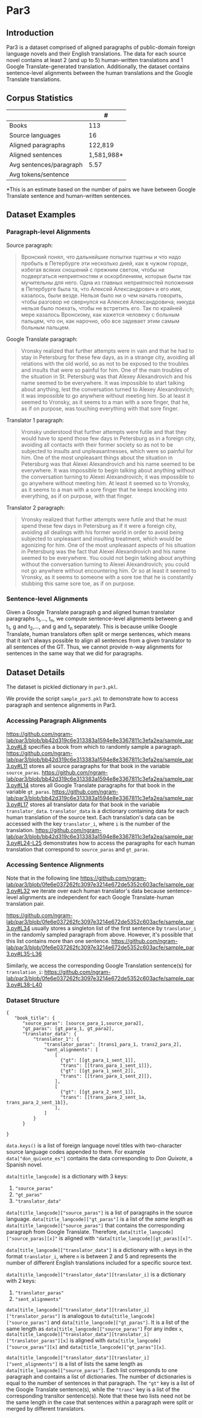 # Par3

## Introduction
Par3 is a dataset comprised of aligned paragraphs of public-domain foreign language novels and their English translations. The data for each source novel contains at least 2 (and up to 5) human-written translations and 1 Google Translate-generated translation. Additionally, the dataset contains sentence-level alignments between the human translations and the Google Translate translations.

## Corpus Statistics
|    | # |
| ------------- | ------------- |
| Books  | 113  |
| Source languages | 16 |
| Aligned paragraphs| 122,819 |
| Aligned sentences| 1,581,988* |
| Avg sentences/paragraph | 5.57 |
| Avg tokens/sentence |  |

*This is an estimate based on the number of pairs we have between Google Translate sentence and human-written sentences.

## Dataset Examples

### Paragraph-level Alignments
Source paragraph:  
>Вронский понял, что дальнейшие попытки тщетны и что надо пробыть в Петербурге эти несколько дней, как в чужом городе, избегая всяких сношений с прежним светом, чтобы не подвергаться неприятностям и оскорблениям, которые были так мучительны для него. Одна из главных неприятностей положения в Петербурге была та, что Алексей Александрович и его имя, казалось, были везде. Нельзя было ни о чем начать говорить, чтобы разговор не свернулся на Алексея Александровича; никуда нельзя было поехать, чтобы не встретить его. Так по крайней мере казалось Вронскому, как кажется человеку с больным пальцем, что он, как нарочно, обо все задевает этим самым больным пальцем.

Google Translate paragraph:
>Vronsky realized that further attempts were in vain and that he had to stay in Petersburg for these few days, as in a strange city, avoiding all relations with the old world, so as not to be exposed to the troubles and insults that were so painful for him. One of the main troubles of the situation in St. Petersburg was that Alexey Alexandrovich and his name seemed to be everywhere. It was impossible to start talking about anything, lest the conversation turned to Alexey Alexandrovich; it was impossible to go anywhere without meeting him. So at least it seemed to Vronsky, as it seems to a man with a sore finger, that he, as if on purpose, was touching everything with that sore finger.

Translator 1 paragraph:  
>Vronsky understood that further attempts were futile and that they would have to spend those few days in Petersburg as in a foreign city, avoiding all contacts with their former society so as not to be subjected to insults and unpleasantnesses, which were so painful for him. One of the most unpleasant things about the situation in Petersburg was that Alexei Alexandrovich and his name seemed to be everywhere. It was impossible to begin talking about anything without the conversation turning to Alexei Alexandrovich; it was impossible to go anywhere without meeting him. At least it seemed so to Vronsky, as it seems to a man with a sore finger that he keeps knocking into everything, as if on purpose, with that finger.

Translator 2 paragraph:  
>Vronsky realized that further attempts were futile and that he must spend these few days in Petersburg as if it were a foreign city, avoiding all dealings with his former world in order to avoid being subjected to unpleasant and insulting treatment, which would be agonizing for him. One of the most unpleasant aspects of his situation in Petersburg was the fact that Alexei Alexandrovich and his name seemed to be everywhere. You could not begin talking about anything without the conversation turning to Alexei Alexandrovich; you could not go anywhere without encountering him. Or so at least it seemed to Vronsky, as it seems to someone with a sore toe that he is constantly stubbing this same sore toe, as if on purpose.

### Sentence-level Alignments
Given a Google Translate paragraph g and aligned human translator paragraphs t<sub>1</sub>,..., t<sub>n</sub>, we compute sentence-level alignments between g and t<sub>1</sub>, g and t<sub>2</sub>,..., and g and t<sub>n</sub> separately. This is because unlike Google Translate, human translators often split or merge sentences, which means that it isn't always possible to align all sentences from a given translator to all sentences of the GT. Thus, we cannot provide n-way alignments for sentences in the same way that we did for paragraphs.

## Dataset Details
The dataset is pickled dictionary in `par3.pkl`.

We provide the script `sample_par3.pkl` to demonstrate how to access paragraph and sentence alignments in Par3.

### Accessing Paragraph Alignments
https://github.com/ngram-lab/par3/blob/bb42d319c6e313383a1594e8e3367811c3efa2ea/sample_par3.py#L8 specifies a book from which to randomly sample a paragraph.
https://github.com/ngram-lab/par3/blob/bb42d319c6e313383a1594e8e3367811c3efa2ea/sample_par3.py#L11 stores all source paragraphs for that book in the variable `source_paras`.
https://github.com/ngram-lab/par3/blob/bb42d319c6e313383a1594e8e3367811c3efa2ea/sample_par3.py#L14 stores all Google Translate paragraphs for that book in the variable `gt_paras`.
https://github.com/ngram-lab/par3/blob/bb42d319c6e313383a1594e8e3367811c3efa2ea/sample_par3.py#L17 stores all translator data for that book in the variable `translator_data`.
`translator_data` is a dictionary containing data for each human translation of the source text. Each translation's data can be accessed with the key `translator_i`, where `i` is the number of the translation.
https://github.com/ngram-lab/par3/blob/bb42d319c6e313383a1594e8e3367811c3efa2ea/sample_par3.py#L24-L25 demonstrates how to access the paragraphs for each human translation that correspond to `source_paras` and `gt_paras`.

### Accessing Sentence Alignments
Note that in the following line
https://github.com/ngram-lab/par3/blob/0fe6e037262fc3097e3214e672de5352c603acfe/sample_par3.py#L32
we iterate over each human translator's data because sentence-level alignments are independent for each Google Translate-human translation pair.

https://github.com/ngram-lab/par3/blob/0fe6e037262fc3097e3214e672de5352c603acfe/sample_par3.py#L34 usually stores a singleton list of the first sentence by `translator_i` in the randomly sampled paragraph from above. However, it's possible that this list contains more than one sentence.
https://github.com/ngram-lab/par3/blob/0fe6e037262fc3097e3214e672de5352c603acfe/sample_par3.py#L35-L36

Similarly, we access the corresponding Google Translation sentence(s) for `translation_i`:
https://github.com/ngram-lab/par3/blob/0fe6e037262fc3097e3214e672de5352c603acfe/sample_par3.py#L38-L40

### Dataset Structure  
```
{
   "book_title": {
      "source_paras": [source_para_1,source_para2],
      "gt_paras": [gt_para_1, gt_para2],
      "translator_data": {
          "translator_1": {
              "translator_paras": [trans1_para_1, trans2_para_2],
              "sent_alignments": [
                  [
                    {"gt": [[gt_para_1_sent_1]],
                    "trans": [[trans_para_1_sent_1]]},
                    {"gt": [[gt_para_1_sent_2]],
                    "trans": [[trans_para_1_sent_2]]},
                  ],
                  [
                    {"gt": [[gt_para_2_sent_1]],
                    "trans": [[trans_para_2_sent_1a, trans_para_2_sent_1b]},
                  ],
              ]
          }
      }

}
```

`data.keys()` is a list of foreign language novel titles with two-character source language codes appended to them. For example `data["don_quixote_es"]` contains the data corresponding to *Don Quixote*, a Spanish novel.

`data[title_langcode]` is a dictionary with 3 keys:
1. `"source_paras"`
2. `"gt_paras"`
3. `"translator_data"`

`data[title_langcode]["source_paras"]` is a list of paragraphs in the source language. `data[title_langcode]["gt_paras"]` is a list of the *same length* as `data[title_langcode]["source_paras"]` that contains the corresponding paragraph from Google Translate. Therefore, `data[title_langcode]["source_paras][x]"` is aligned with `"data[title_langcode][gt_paras][x]"`.

`data[title_langcode]["translator_data"]` is a dictionary with `n` keys in the format `translator_i`, where `n` is between 2 and 5 and represents the number of different English translations included for a specific source text.

`data[title_langcode]["translator_data"][translator_i]` is a dictionary with 2 keys:
1. `"translator_paras"`
2. `"sent_alignments"`

`data[title_langcode]["translator_data"][translator_i]["translator_paras"]` is analogous to `data[title_langcode]["source_paras"]` and `data[title_langcode]["gt_paras"]`. It is a list of the same length as `data[title_langcode]["source_paras"]` For any index `x`, `data[title_langcode]["translator_data"][translator_i]["translator_paras"][x]` is aligned with `data[title_langcode]["source_paras"][x]` and `data[title_langcode]["gt_paras"][x]`.

`data[title_langcode]["translator_data"][translator_i]["sent_alignments"]` is a list of lists the same length as `data[title_langcode]["source_paras"]`. Each list corresponds to one paragraph and contains a list of dictionaries. The number of dictionaries is equal to the number of sentences in that paragraph. The `"gt"` key is a list of the Google Translate sentence(s), while the `"trans"` key is a list of the corresponding transltor sentence(s). Note that these two lists need not be the same length in the case that sentences within a paragraph were split or merged by different translators.
